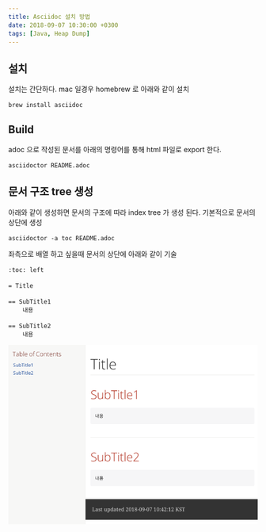 ```yaml
---
title: Asciidoc 설치 방법
date: 2018-09-07 10:30:00 +0300
tags: [Java, Heap Dump]
---
```


## 설치
설치는 간단하다.
mac 일경우 homebrew 로 아래와 같이 설치
```shell
brew install asciidoc
```

## Build
adoc 으로 작성된 문서를 아래의 명령어를 통해 html 파일로 export 한다.
```shell
asciidoctor README.adoc    
```

## 문서 구조 tree 생성
아래와 같이 생성하면 문서의 구조에 따라 index tree 가 생성 된다. 기본적으로 문서의 상단에 생성
```shell
asciidoctor -a toc README.adoc
```
좌측으로 배열 하고 싶을때 문서의 상단에 아래와 같이 기술
```
:toc: left

= Title

== SubTitle1
    내용

== SubTitle2
    내용
```
![](/assets/images/asciidoc-screenshot.png)